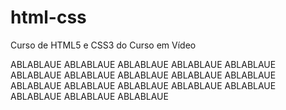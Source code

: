 # html-css
 Curso de HTML5 e CSS3 do Curso em Vídeo

ABLABLAUE
ABLABLAUE
ABLABLAUE
ABLABLAUE
ABLABLAUE
ABLABLAUE
ABLABLAUE
ABLABLAUE
ABLABLAUE
ABLABLAUE
ABLABLAUE
ABLABLAUE
ABLABLAUE
ABLABLAUE
ABLABLAUE
ABLABLAUE
ABLABLAUE
ABLABLAUE
